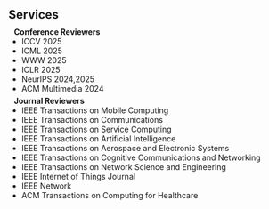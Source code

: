 <h1 id="services"></h1>

<h2 style="margin: 30px 0px 10px;">Services</h2>

<h4 style="margin:0 10px 0;">Conference Reviewers</h4>

<ul style="margin:0 0 5px;">
  <li>ICCV 2025</li>
  <li>ICML 2025</li>
  <li>WWW 2025</li>
  <li>ICLR 2025</li>
  <li>NeurIPS 2024,2025</li>
  <li>ACM Multimedia 2024</li>
</ul>

<h4 style="margin:0 10px 0;">Journal Reviewers</h4>

<ul style="margin:0 0 5px;">
  <li>IEEE Transactions on Mobile Computing</li>
  <li>IEEE Transactions on Communications</li>
  <li>IEEE Transactions on Service Computing</li>
  <li>IEEE Transactions on Artificial Intelligence</li>
  <li>IEEE Transactions on Aerospace and Electronic Systems</li>
  <li>IEEE Transactions on Cognitive Communications and Networking</li>
  <li>IEEE Transactions on Network Science and Engineering</li>
  <li>IEEE Internet of Things Journal</li>
  <li>IEEE Network</li>
  <li>ACM Transactions on Computing for Healthcare</li>
</ul>

